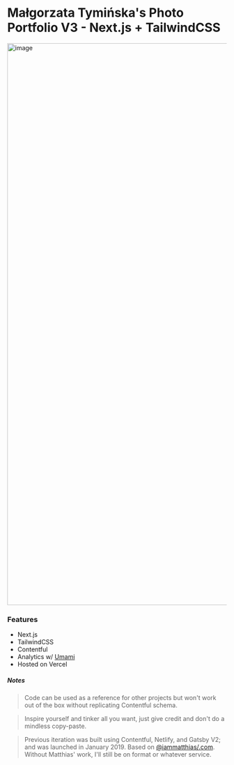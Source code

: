 # Małgorzata Tymińska's Photo Portfolio V3 - Next.js + TailwindCSS 

<img width="1289" alt="image" src="https://user-images.githubusercontent.com/4112343/109871710-756d2780-7c39-11eb-9841-2000f2e8e222.png">


### Features

- Next.js
- TailwindCSS
- Contentful
- Analytics w/ [Umami](https://umami.is)
- Hosted on Vercel

##### Notes

> Code can be used as a reference for other projects but won't work out of the box without replicating Contentful schema.

> Inspire yourself and tinker all you want, just give credit and don't do a mindless copy-paste.

> Previous iteration was built using Contentful, Netlify, and Gatsby V2; and was launched in January 2019. Based on [@iammatthias/.com](https://github.com/iammatthias/.com). Without Matthias' work, I'll still be on format or whatever service.

